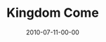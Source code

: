 ---
layout: message
category: message
series: "Kingdom Come"
title: "Kingdom Come"
date: 2010-07-11-00-00
message_id: 628
audio: "http://s3.amazonaws.com/crossroads-media/messages/audio/KingdomCome01.mp3"
audio-duration: "47:30"
program: "http://s3.amazonaws.com/crossroads-media/documents/07_10-11_10Program.pdf"
description: "Greg Boyd talks about what the Kingdom is, and what it means to seek it."
video: "http://s3.amazonaws.com/crossroads-media/messages/video/KingdomCome01.mp4"
video-duration: "47:36"
video-image: "http://s3.amazonaws.com/crossroads-media/images/GregBoyd.jpg"
explicit: false
---